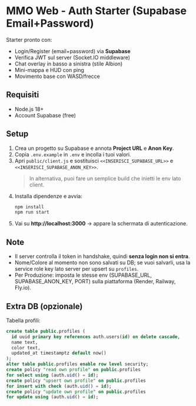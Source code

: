
# MMO Web - Auth Starter (Supabase Email+Password)

Starter pronto con:
- Login/Register (email+password) via **Supabase**
- Verifica JWT sul server (Socket.IO middleware)
- Chat overlay in basso a sinistra (stile Albion)
- Mini-mappa e HUD con ping
- Movimento base con WASD/frecce

## Requisiti
- Node.js 18+
- Account Supabase (free)

## Setup
1) Crea un progetto su Supabase e annota **Project URL** e **Anon Key**.
2) Copia `.env.example` in `.env` e incolla i tuoi valori.
3) Apri `public/client.js` e sostituisci `<<INSERISCI_SUPABASE_URL>>` e `<<INSERISCI_SUPABASE_ANON_KEY>>`.
   > In alternativa, puoi fare un semplice build che inietti le env lato client.
4) Installa dipendenze e avvia:
   ```bash
   npm install
   npm run start
   ```
5) Vai su **http://localhost:3000** → appare la schermata di autenticazione.

## Note
- Il server controlla il token in handshake, quindi **senza login non si entra**.
- Nome/Colore al momento non sono salvati su DB; se vuoi salvarli, usa la service role key lato server per upsert su `profiles`.
- Per Produzione: imposta le stesse env (SUPABASE_URL, SUPABASE_ANON_KEY, PORT) sulla piattaforma (Render, Railway, Fly.io).

## Extra DB (opzionale)
Tabella profili:

```sql
create table public.profiles (
  id uuid primary key references auth.users(id) on delete cascade,
  name text,
  color text,
  updated_at timestamptz default now()
);
alter table public.profiles enable row level security;
create policy "read own profile" on public.profiles
for select using (auth.uid() = id);
create policy "upsert own profile" on public.profiles
for insert with check (auth.uid() = id);
create policy "update own profile" on public.profiles
for update using (auth.uid() = id);
```

